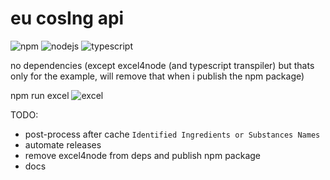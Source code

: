 # eu cosIng api

![npm](https://img.shields.io/badge/npm-red?style=flat-square)
![nodejs](https://img.shields.io/badge/node-js-green?style=flat-square)
![typescript](https://img.shields.io/badge/type-script-blue?style=flat-square)

no dependencies (except excel4node (and typescript transpiler) but thats only for the example, will remove that when i publish the npm package)

npm run excel
![excel](https://i.imgur.com/5UdVN93.png)

TODO:
- post-process after cache `Identified Ingredients or Substances Names`
- automate releases
- remove excel4node from deps and publish npm package
- docs